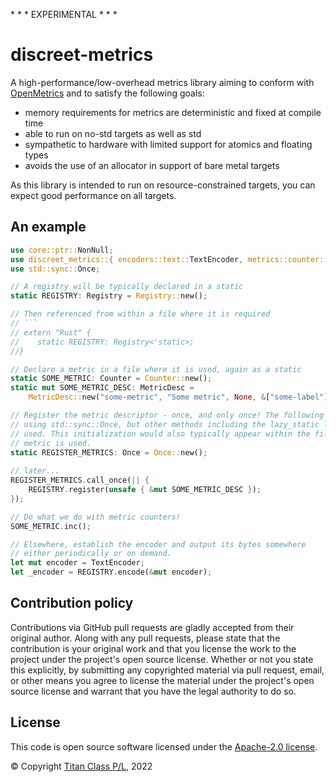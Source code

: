 \* \* \* EXPERIMENTAL \* \* \*

discreet-metrics
===

A high-performance/low-overhead metrics library aiming to conform with [OpenMetrics](https://openmetrics.io/) and to satisfy the following goals:

* memory requirements for metrics are deterministic and fixed at compile time
* able to run on no-std targets as well as std
* sympathetic to hardware with limited support for atomics and floating types
* avoids the use of an allocator in support of bare metal targets

As this library is intended to run on resource-constrained targets, you can expect good performance on all targets.

An example
---

```rust
use core::ptr::NonNull;
use discreet_metrics::{ encoders::text::TextEncoder, metrics::counter::Counter, MetricDesc, Registry };
use std::sync::Once;

// A registry will be typically declared in a static
static REGISTRY: Registry = Registry::new();

// Then referenced from within a file where it is required
// ```
// extern "Rust" {
//    static REGISTRY: Registry<'static>;
//}

// Declare a metric in a file where it is used, again as a static
static SOME_METRIC: Counter = Counter::new();
static mut SOME_METRIC_DESC: MetricDesc = 
    MetricDesc::new("some-metric", "Some metric", None, &["some-label"], &SOME_METRIC);

// Register the metric descriptor - once, and only once! The following is achieved
// using std::sync::Once, but other methods including the lazy_static library can be
// used. This initialization would also typically appear within the file where the
// metric is used.
static REGISTER_METRICS: Once = Once::new();
    
// later...
REGISTER_METRICS.call_once(|| {
    REGISTRY.register(unsafe { &mut SOME_METRIC_DESC });
});

// Do what we do with metric counters!
SOME_METRIC.inc();

// Elsewhere, establish the encoder and output its bytes somewhere 
// either periodically or on demand.
let mut encoder = TextEncoder;
let _encoder = REGISTRY.encode(&mut encoder);
```


## Contribution policy

Contributions via GitHub pull requests are gladly accepted from their original author. Along with any pull requests, please state that the contribution is your original work and that you license the work to the project under the project's open source license. Whether or not you state this explicitly, by submitting any copyrighted material via pull request, email, or other means you agree to license the material under the project's open source license and warrant that you have the legal authority to do so.

## License

This code is open source software licensed under the [Apache-2.0 license](./LICENSE).

© Copyright [Titan Class P/L](https://www.titanclass.com.au/), 2022
